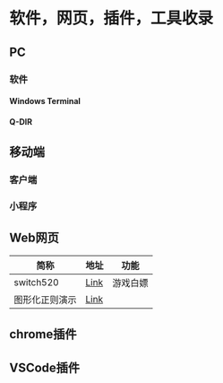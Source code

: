 # 软件，网页，插件，工具收录

## PC

### 软件

#### Windows Terminal

#### Q-DIR




## 移动端

### 客户端

### 小程序

## Web网页

| 简称           | 地址                           | 功能     |
| -------------- | ------------------------------ | -------- |
| switch520      | [Link](https://switch520.com/) | 游戏白嫖 |
| 图形化正则演示 | [Link](https://regexper.com/)  |          |

## chrome插件


## VSCode插件
